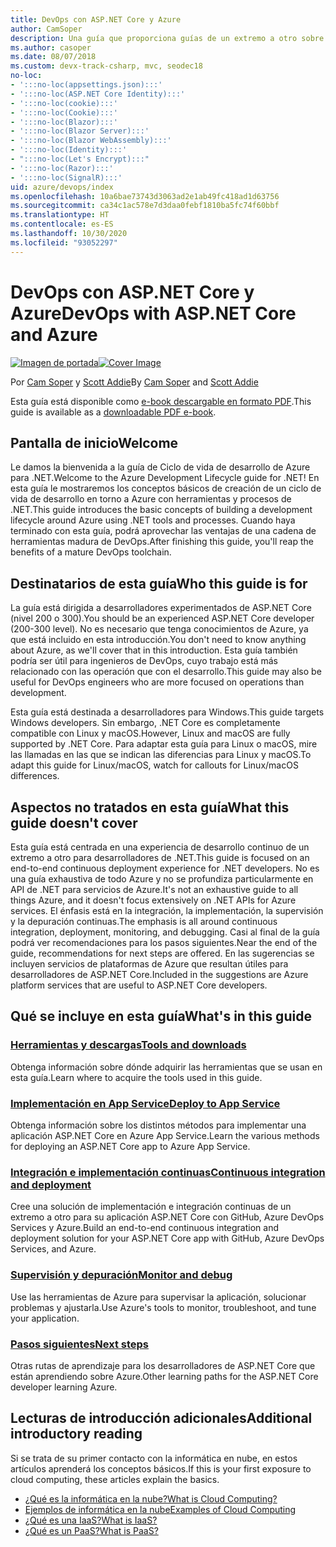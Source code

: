 ```yaml
---
title: DevOps con ASP.NET Core y Azure
author: CamSoper
description: Una guía que proporciona guías de un extremo a otro sobre cómo crear una canalización de DevOps para una aplicación ASP.NET Core hospedada en Azure.
ms.author: casoper
ms.date: 08/07/2018
ms.custom: devx-track-csharp, mvc, seodec18
no-loc:
- ':::no-loc(appsettings.json):::'
- ':::no-loc(ASP.NET Core Identity):::'
- ':::no-loc(cookie):::'
- ':::no-loc(Cookie):::'
- ':::no-loc(Blazor):::'
- ':::no-loc(Blazor Server):::'
- ':::no-loc(Blazor WebAssembly):::'
- ':::no-loc(Identity):::'
- ":::no-loc(Let's Encrypt):::"
- ':::no-loc(Razor):::'
- ':::no-loc(SignalR):::'
uid: azure/devops/index
ms.openlocfilehash: 10a6bae73743d3063ad2e1ab49fc418ad1d63756
ms.sourcegitcommit: ca34c1ac578e7d3daa0febf1810ba5fc74f60bbf
ms.translationtype: HT
ms.contentlocale: es-ES
ms.lasthandoff: 10/30/2020
ms.locfileid: "93052297"
---
```

# <a name="devops-with-aspnet-core-and-azure"></a><span data-ttu-id="f42d8-103">DevOps con ASP.NET Core y Azure</span><span class="sxs-lookup"><span data-stu-id="f42d8-103">DevOps with ASP.NET Core and Azure</span></span>

<span data-ttu-id="f42d8-104">[![Imagen de portada](./media/cover-large.png)](https://aka.ms/devopsbook)</span><span class="sxs-lookup"><span data-stu-id="f42d8-104">[![Cover Image](./media/cover-large.png)](https://aka.ms/devopsbook)</span></span>

<span data-ttu-id="f42d8-105">Por [Cam Soper](https://twitter.com/camsoper) y [Scott Addie](https://twitter.com/scottaddie)</span><span class="sxs-lookup"><span data-stu-id="f42d8-105">By [Cam Soper](https://twitter.com/camsoper) and [Scott Addie](https://twitter.com/scottaddie)</span></span>

<span data-ttu-id="f42d8-106">Esta guía está disponible como [e-book descargable en formato PDF](https://aka.ms/devopsbook).</span><span class="sxs-lookup"><span data-stu-id="f42d8-106">This guide is available as a [downloadable PDF e-book](https://aka.ms/devopsbook).</span></span>

## <a name="welcome"></a><span data-ttu-id="f42d8-107">Pantalla de inicio</span><span class="sxs-lookup"><span data-stu-id="f42d8-107">Welcome</span></span> 

<span data-ttu-id="f42d8-108">Le damos la bienvenida a la guía de Ciclo de vida de desarrollo de Azure para .NET.</span><span class="sxs-lookup"><span data-stu-id="f42d8-108">Welcome to the Azure Development Lifecycle guide for .NET!</span></span> <span data-ttu-id="f42d8-109">En esta guía le mostraremos los conceptos básicos de creación de un ciclo de vida de desarrollo en torno a Azure con herramientas y procesos de .NET.</span><span class="sxs-lookup"><span data-stu-id="f42d8-109">This guide introduces the basic concepts of building a development lifecycle around Azure using .NET tools and processes.</span></span> <span data-ttu-id="f42d8-110">Cuando haya terminado con esta guía, podrá aprovechar las ventajas de una cadena de herramientas madura de DevOps.</span><span class="sxs-lookup"><span data-stu-id="f42d8-110">After finishing this guide, you'll reap the benefits of a mature DevOps toolchain.</span></span>

## <a name="who-this-guide-is-for"></a><span data-ttu-id="f42d8-111">Destinatarios de esta guía</span><span class="sxs-lookup"><span data-stu-id="f42d8-111">Who this guide is for</span></span>

<span data-ttu-id="f42d8-112">La guía está dirigida a desarrolladores experimentados de ASP.NET Core (nivel 200 o 300).</span><span class="sxs-lookup"><span data-stu-id="f42d8-112">You should be an experienced ASP.NET Core developer (200-300 level).</span></span> <span data-ttu-id="f42d8-113">No es necesario que tenga conocimientos de Azure, ya que está incluido en esta introducción.</span><span class="sxs-lookup"><span data-stu-id="f42d8-113">You don't need to know anything about Azure, as we'll cover that in this introduction.</span></span> <span data-ttu-id="f42d8-114">Esta guía también podría ser útil para ingenieros de DevOps, cuyo trabajo está más relacionado con las operación que con el desarrollo.</span><span class="sxs-lookup"><span data-stu-id="f42d8-114">This guide may also be useful for DevOps engineers who are more focused on operations than development.</span></span>

<span data-ttu-id="f42d8-115">Esta guía está destinada a desarrolladores para Windows.</span><span class="sxs-lookup"><span data-stu-id="f42d8-115">This guide targets Windows developers.</span></span> <span data-ttu-id="f42d8-116">Sin embargo, .NET Core es completamente compatible con Linux y macOS.</span><span class="sxs-lookup"><span data-stu-id="f42d8-116">However, Linux and macOS are fully supported by .NET Core.</span></span> <span data-ttu-id="f42d8-117">Para adaptar esta guía para Linux o macOS, mire las llamadas en las que se indican las diferencias para Linux y macOS.</span><span class="sxs-lookup"><span data-stu-id="f42d8-117">To adapt this guide for Linux/macOS, watch for callouts for Linux/macOS differences.</span></span>

## <a name="what-this-guide-doesnt-cover"></a><span data-ttu-id="f42d8-118">Aspectos no tratados en esta guía</span><span class="sxs-lookup"><span data-stu-id="f42d8-118">What this guide doesn't cover</span></span>

<span data-ttu-id="f42d8-119">Esta guía está centrada en una experiencia de desarrollo continuo de un extremo a otro para desarrolladores de .NET.</span><span class="sxs-lookup"><span data-stu-id="f42d8-119">This guide is focused on an end-to-end continuous deployment experience for .NET developers.</span></span> <span data-ttu-id="f42d8-120">No es una guía exhaustiva de todo Azure y no se profundiza particularmente en API de .NET para servicios de Azure.</span><span class="sxs-lookup"><span data-stu-id="f42d8-120">It's not an exhaustive guide to all things Azure, and it doesn't focus extensively on .NET APIs for Azure services.</span></span> <span data-ttu-id="f42d8-121">El énfasis está en la integración, la implementación, la supervisión y la depuración continuas.</span><span class="sxs-lookup"><span data-stu-id="f42d8-121">The emphasis is all around continuous integration, deployment, monitoring, and debugging.</span></span> <span data-ttu-id="f42d8-122">Casi al final de la guía podrá ver recomendaciones para los pasos siguientes.</span><span class="sxs-lookup"><span data-stu-id="f42d8-122">Near the end of the guide, recommendations for next steps are offered.</span></span> <span data-ttu-id="f42d8-123">En las sugerencias se incluyen servicios de plataformas de Azure que resultan útiles para desarrolladores de ASP.NET Core.</span><span class="sxs-lookup"><span data-stu-id="f42d8-123">Included in the suggestions are Azure platform services that are useful to ASP.NET Core developers.</span></span>

## <a name="whats-in-this-guide"></a><span data-ttu-id="f42d8-124">Qué se incluye en esta guía</span><span class="sxs-lookup"><span data-stu-id="f42d8-124">What's in this guide</span></span>

### <a name="tools-and-downloads"></a>[<span data-ttu-id="f42d8-125">Herramientas y descargas</span><span class="sxs-lookup"><span data-stu-id="f42d8-125">Tools and downloads</span></span>](xref:azure/devops/tools-and-downloads)

<span data-ttu-id="f42d8-126">Obtenga información sobre dónde adquirir las herramientas que se usan en esta guía.</span><span class="sxs-lookup"><span data-stu-id="f42d8-126">Learn where to acquire the tools used in this guide.</span></span>

### <a name="deploy-to-app-service"></a>[<span data-ttu-id="f42d8-127">Implementación en App Service</span><span class="sxs-lookup"><span data-stu-id="f42d8-127">Deploy to App Service</span></span>](xref:azure/devops/deploy-to-app-service)

<span data-ttu-id="f42d8-128">Obtenga información sobre los distintos métodos para implementar una aplicación ASP.NET Core en Azure App Service.</span><span class="sxs-lookup"><span data-stu-id="f42d8-128">Learn the various methods for deploying an ASP.NET Core app to Azure App Service.</span></span>

### <a name="continuous-integration-and-deployment"></a>[<span data-ttu-id="f42d8-129">Integración e implementación continuas</span><span class="sxs-lookup"><span data-stu-id="f42d8-129">Continuous integration and deployment</span></span>](xref:azure/devops/cicd)

<span data-ttu-id="f42d8-130">Cree una solución de implementación e integración continuas de un extremo a otro para su aplicación ASP.NET Core con GitHub, Azure DevOps Services y Azure.</span><span class="sxs-lookup"><span data-stu-id="f42d8-130">Build an end-to-end continuous integration and deployment solution for your ASP.NET Core app with GitHub, Azure DevOps Services, and Azure.</span></span>

### <a name="monitor-and-debug"></a>[<span data-ttu-id="f42d8-131">Supervisión y depuración</span><span class="sxs-lookup"><span data-stu-id="f42d8-131">Monitor and debug</span></span>](xref:azure/devops/monitor)

<span data-ttu-id="f42d8-132">Use las herramientas de Azure para supervisar la aplicación, solucionar problemas y ajustarla.</span><span class="sxs-lookup"><span data-stu-id="f42d8-132">Use Azure's tools to monitor, troubleshoot, and tune your application.</span></span>

### <a name="next-steps"></a>[<span data-ttu-id="f42d8-133">Pasos siguientes</span><span class="sxs-lookup"><span data-stu-id="f42d8-133">Next steps</span></span>](xref:azure/devops/next-steps)

<span data-ttu-id="f42d8-134">Otras rutas de aprendizaje para los desarrolladores de ASP.NET Core que están aprendiendo sobre Azure.</span><span class="sxs-lookup"><span data-stu-id="f42d8-134">Other learning paths for the ASP.NET Core developer learning Azure.</span></span>

## <a name="additional-introductory-reading"></a><span data-ttu-id="f42d8-135">Lecturas de introducción adicionales</span><span class="sxs-lookup"><span data-stu-id="f42d8-135">Additional introductory reading</span></span>

<span data-ttu-id="f42d8-136">Si se trata de su primer contacto con la informática en nube, en estos artículos aprenderá los conceptos básicos.</span><span class="sxs-lookup"><span data-stu-id="f42d8-136">If this is your first exposure to cloud computing, these articles explain the basics.</span></span>

* [<span data-ttu-id="f42d8-137">¿Qué es la informática en la nube?</span><span class="sxs-lookup"><span data-stu-id="f42d8-137">What is Cloud Computing?</span></span>](https://azure.microsoft.com/overview/what-is-cloud-computing/)
* [<span data-ttu-id="f42d8-138">Ejemplos de informática en la nube</span><span class="sxs-lookup"><span data-stu-id="f42d8-138">Examples of Cloud Computing</span></span>](https://azure.microsoft.com/overview/examples-of-cloud-computing/)
* [<span data-ttu-id="f42d8-139">¿Qué es una IaaS?</span><span class="sxs-lookup"><span data-stu-id="f42d8-139">What is IaaS?</span></span>](https://azure.microsoft.com/overview/what-is-iaas/)
* [<span data-ttu-id="f42d8-140">¿Qué es un PaaS?</span><span class="sxs-lookup"><span data-stu-id="f42d8-140">What is PaaS?</span></span>](https://azure.microsoft.com/overview/what-is-paas/)
